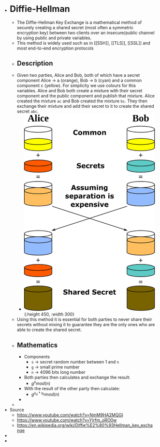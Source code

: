 - # Diffie-Hellman
	- The Diffie-Hellman Key Exchange is a mathematical method of securely creating a shared secret (most often a symmetric encryption key) between two clients over an insecure/public channel by using public and private variables.
	- This method is widely used such as in [[SSH]], [[TLS]], [[SSL]] and most end-to-end encryption protocols
	- ## Description
	- Given two parties, Alice and Bob, both of which have a secret component Alice -> a (orange), Bob -> b (cyan) and a common component c (yellow). For simplicity we use colours for this variables. Alice and Bob both create a mixture with their secret component and the public component and publish that mixture. Alice created the mixture `ac` and Bob created the mixture `bc`. They then exchange their mixture and add their secret to it to create the shared secret `abc`.
		- ![diffie-hellman-color-example.png](../assets/diffie-hellman-color-example_1689860915833_0.png){:height 450, :width 300}
	- Using this method it is essential for both parties to never share their secrets without mixing it to guarantee they are the only ones who are able to create the shared secret.
	- ## Mathematics
		- Components
			- `s` -> secret random number between 1 and `n`
			- `g` -> small prime number
			- `n` -> 4096 bits long number
		- Both parties then calculates and exchange the result:
			- $g^{s} mod(n)$
		- With the result of the other party then calculate:
			- $g^{s_a * s_b} mod(n)$
		-
	-
- Source
	- https://www.youtube.com/watch?v=NmM9HA2MQGI
	- https://www.youtube.com/watch?v=Yjrfm_oRO0w
	- https://en.wikipedia.org/wiki/Diffie%E2%80%93Hellman_key_exchange
-
-